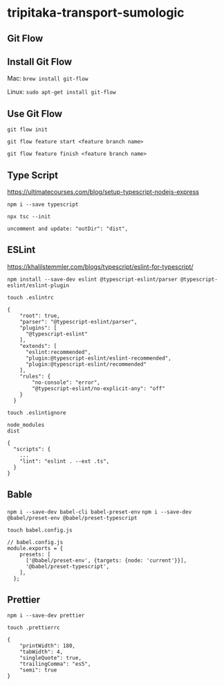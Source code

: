 # tripitaka-transport-sumologic

## Git Flow

## Install Git Flow

Mac: ```brew install git-flow```

Linux: ```sudo apt-get install git-flow```

## Use Git Flow

```git flow init```

```git flow feature start <feature branch name>```

```git flow feature finish <feature branch name>``` 

## Type Script

https://ultimatecourses.com/blog/setup-typescript-nodejs-express

```npm i --save typescript```

```npx tsc --init```

```uncomment and update: "outDir": "dist",```

## ESLint

https://khalilstemmler.com/blogs/typescript/eslint-for-typescript/

```npm install --save-dev eslint @typescript-eslint/parser @typescript-eslint/eslint-plugin```

```touch .eslintrc```

```
{
    "root": true,
    "parser": "@typescript-eslint/parser",
    "plugins": [
      "@typescript-eslint"
    ],
    "extends": [
      "eslint:recommended",
      "plugin:@typescript-eslint/eslint-recommended",
      "plugin:@typescript-eslint/recommended"
    ],
    "rules": { 
        "no-console": "error",
        "@typescript-eslint/no-explicit-any": "off"
    }
  }
```

```touch .eslintignore```

```
node_modules
dist
```

```
{
  "scripts": {
    ...
    "lint": "eslint . --ext .ts",
  }
}
```
## Bable

```npm i --save-dev babel-cli babel-preset-env```
```npm i --save-dev @babel/preset-env @babel/preset-typescript```

```touch babel.config.js```

```
// babel.config.js
module.exports = {
    presets: [
      ['@babel/preset-env', {targets: {node: 'current'}}],
      '@babel/preset-typescript',
    ],
  };
```

## Prettier

```npm i --save-dev prettier```

```touch .prettierrc```

```
{
    "printWidth": 180,
    "tabWidth": 4,
    "singleQuote": true,
    "trailingComma": "es5",
    "semi": true
}
```
